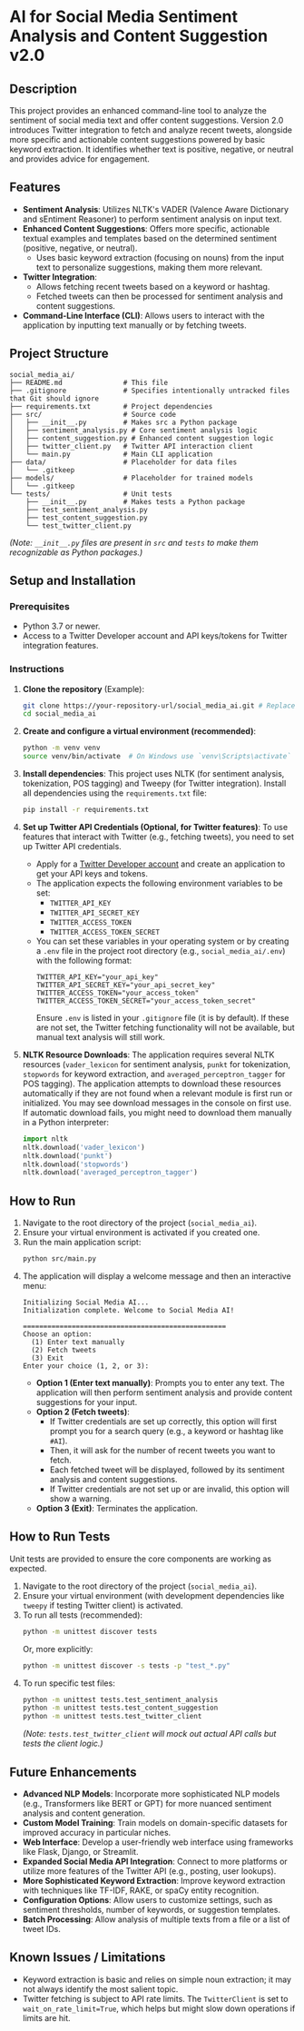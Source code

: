 # AI for Social Media Sentiment Analysis and Content Suggestion v2.0

## Description

This project provides an enhanced command-line tool to analyze the sentiment of social media text and offer content suggestions. Version 2.0 introduces Twitter integration to fetch and analyze recent tweets, alongside more specific and actionable content suggestions powered by basic keyword extraction. It identifies whether text is positive, negative, or neutral and provides advice for engagement.

## Features

*   **Sentiment Analysis**: Utilizes NLTK's VADER (Valence Aware Dictionary and sEntiment Reasoner) to perform sentiment analysis on input text.
*   **Enhanced Content Suggestions**: Offers more specific, actionable textual examples and templates based on the determined sentiment (positive, negative, or neutral).
    *   Uses basic keyword extraction (focusing on nouns) from the input text to personalize suggestions, making them more relevant.
*   **Twitter Integration**:
    *   Allows fetching recent tweets based on a keyword or hashtag.
    *   Fetched tweets can then be processed for sentiment analysis and content suggestions.
*   **Command-Line Interface (CLI)**: Allows users to interact with the application by inputting text manually or by fetching tweets.

## Project Structure

```
social_media_ai/
├── README.md               # This file
├── .gitignore              # Specifies intentionally untracked files that Git should ignore
├── requirements.txt        # Project dependencies
├── src/                    # Source code
│   ├── __init__.py         # Makes src a Python package
│   ├── sentiment_analysis.py # Core sentiment analysis logic
│   ├── content_suggestion.py # Enhanced content suggestion logic
│   ├── twitter_client.py   # Twitter API interaction client
│   └── main.py             # Main CLI application
├── data/                   # Placeholder for data files
│   └── .gitkeep
├── models/                 # Placeholder for trained models
│   └── .gitkeep
└── tests/                  # Unit tests
    ├── __init__.py         # Makes tests a Python package
    ├── test_sentiment_analysis.py
    ├── test_content_suggestion.py
    └── test_twitter_client.py
```
*(Note: `__init__.py` files are present in `src` and `tests` to make them recognizable as Python packages.)*

## Setup and Installation

### Prerequisites

*   Python 3.7 or newer.
*   Access to a Twitter Developer account and API keys/tokens for Twitter integration features.

### Instructions

1.  **Clone the repository** (Example):
    ```bash
    git clone https://your-repository-url/social_media_ai.git # Replace with actual URL
    cd social_media_ai
    ```

2.  **Create and configure a virtual environment (recommended)**:
    ```bash
    python -m venv venv
    source venv/bin/activate  # On Windows use `venv\Scripts\activate`
    ```

3.  **Install dependencies**:
    This project uses NLTK (for sentiment analysis, tokenization, POS tagging) and Tweepy (for Twitter integration).
    Install all dependencies using the `requirements.txt` file:
    ```bash
    pip install -r requirements.txt
    ```

4.  **Set up Twitter API Credentials (Optional, for Twitter features)**:
    To use features that interact with Twitter (e.g., fetching tweets), you need to set up Twitter API credentials.
    *   Apply for a [Twitter Developer account](https://developer.twitter.com/) and create an application to get your API keys and tokens.
    *   The application expects the following environment variables to be set:
        *   `TWITTER_API_KEY`
        *   `TWITTER_API_SECRET_KEY`
        *   `TWITTER_ACCESS_TOKEN`
        *   `TWITTER_ACCESS_TOKEN_SECRET`
    *   You can set these variables in your operating system or by creating a `.env` file in the project root directory (e.g., `social_media_ai/.env`) with the following format:
        ```
        TWITTER_API_KEY="your_api_key"
        TWITTER_API_SECRET_KEY="your_api_secret_key"
        TWITTER_ACCESS_TOKEN="your_access_token"
        TWITTER_ACCESS_TOKEN_SECRET="your_access_token_secret"
        ```
        Ensure `.env` is listed in your `.gitignore` file (it is by default). If these are not set, the Twitter fetching functionality will not be available, but manual text analysis will still work.

5.  **NLTK Resource Downloads**:
    The application requires several NLTK resources (`vader_lexicon` for sentiment analysis, `punkt` for tokenization, `stopwords` for keyword extraction, and `averaged_perceptron_tagger` for POS tagging).
    The application attempts to download these resources automatically if they are not found when a relevant module is first run or initialized. You may see download messages in the console on first use. If automatic download fails, you might need to download them manually in a Python interpreter:
    ```python
    import nltk
    nltk.download('vader_lexicon')
    nltk.download('punkt')
    nltk.download('stopwords')
    nltk.download('averaged_perceptron_tagger')
    ```

## How to Run

1.  Navigate to the root directory of the project (`social_media_ai`).
2.  Ensure your virtual environment is activated if you created one.
3.  Run the main application script:
    ```bash
    python src/main.py
    ```
4.  The application will display a welcome message and then an interactive menu:
    ```
    Initializing Social Media AI...
    Initialization complete. Welcome to Social Media AI!

    ==================================================
    Choose an option:
      (1) Enter text manually
      (2) Fetch tweets
      (3) Exit
    Enter your choice (1, 2, or 3): 
    ```
    *   **Option 1 (Enter text manually)**: Prompts you to enter any text. The application will then perform sentiment analysis and provide content suggestions for your input.
    *   **Option 2 (Fetch tweets)**:
        *   If Twitter credentials are set up correctly, this option will first prompt you for a search query (e.g., a keyword or hashtag like `#AI`).
        *   Then, it will ask for the number of recent tweets you want to fetch.
        *   Each fetched tweet will be displayed, followed by its sentiment analysis and content suggestions.
        *   If Twitter credentials are not set up or are invalid, this option will show a warning.
    *   **Option 3 (Exit)**: Terminates the application.

## How to Run Tests

Unit tests are provided to ensure the core components are working as expected.

1.  Navigate to the root directory of the project (`social_media_ai`).
2.  Ensure your virtual environment (with development dependencies like `tweepy` if testing Twitter client) is activated.
3.  To run all tests (recommended):
    ```bash
    python -m unittest discover tests
    ```
    Or, more explicitly:
    ```bash
    python -m unittest discover -s tests -p "test_*.py"
    ```
4.  To run specific test files:
    ```bash
    python -m unittest tests.test_sentiment_analysis
    python -m unittest tests.test_content_suggestion
    python -m unittest tests.test_twitter_client 
    ```
    *(Note: `tests.test_twitter_client` will mock out actual API calls but tests the client logic.)*

## Future Enhancements

*   **Advanced NLP Models**: Incorporate more sophisticated NLP models (e.g., Transformers like BERT or GPT) for more nuanced sentiment analysis and content generation.
*   **Custom Model Training**: Train models on domain-specific datasets for improved accuracy in particular niches.
*   **Web Interface**: Develop a user-friendly web interface using frameworks like Flask, Django, or Streamlit.
*   **Expanded Social Media API Integration**: Connect to more platforms or utilize more features of the Twitter API (e.g., posting, user lookups).
*   **More Sophisticated Keyword Extraction**: Improve keyword extraction with techniques like TF-IDF, RAKE, or spaCy entity recognition.
*   **Configuration Options**: Allow users to customize settings, such as sentiment thresholds, number of keywords, or suggestion templates.
*   **Batch Processing**: Allow analysis of multiple texts from a file or a list of tweet IDs.

## Known Issues / Limitations
*   Keyword extraction is basic and relies on simple noun extraction; it may not always identify the most salient topic.
*   Twitter fetching is subject to API rate limits. The `TwitterClient` is set to `wait_on_rate_limit=True`, which helps but might slow down operations if limits are hit.
```

